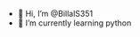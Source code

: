- 👋 Hi, I’m @BillalS351
- 🌱 I’m currently learning python 

<!---
BillalS351/BillalS351 is a ✨ special ✨ repository because its `README.md` (this file) appears on your GitHub profile.
You can click the Preview link to take a look at your changes.
--->
